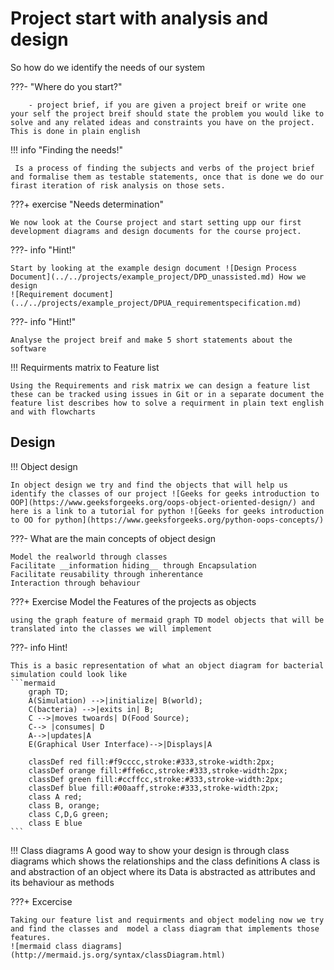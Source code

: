# Project start with analysis and design
So how do we identify the needs of our system

???- "Where do you start?"
        
        - project brief, if you are given a project breif or write one your self the project breif should state the problem you would like to solve and any related ideas and constraints you have on the project. This is done in plain english

!!! info "Finding the needs!"

     Is a process of finding the subjects and verbs of the project brief and formalise them as testable statements, once that is done we do our firast iteration of risk analysis on those sets.

???+ exercise "Needs determination"
    
    We now look at the Course project and start setting upp our first development diagrams and design documents for the course project.

???- info "Hint!" 

    Start by looking at the example design document ![Design Process Document](../../projects/example_project/DPD_unassisted.md) How we design
    ![Requirement document](../../projects/example_project/DPUA_requirementspecification.md)

???- info "Hint!" 

    Analyse the project breif and make 5 short statements about the software
!!! Requirments matrix to Feature list

    Using the Requirements and risk matrix we can design a feature list these can be tracked using issues in Git or in a separate document the feature list describes how to solve a requirment in plain text english and with flowcharts


## Design

!!! Object design

    In object design we try and find the objects that will help us identify the classes of our project ![Geeks for geeks introduction to OOP](https://www.geeksforgeeks.org/oops-object-oriented-design/) and here is a link to a tutorial for python ![Geeks for geeks introduction to OO for python](https://www.geeksforgeeks.org/python-oops-concepts/)

???- What are the main concepts of object design

    Model the realworld through classes
    Facilitate __information hiding__ through Encapsulation
    Facilitate reusability through inherentance
    Interaction through behaviour

???+ Exercise Model the Features of the projects as objects
    
    using the graph feature of mermaid graph TD model objects that will be translated into the classes we will implement

???- info Hint!

    This is a basic representation of what an object diagram for bacterial simulation could look like
    ```mermaid
        graph TD;    
        A(Simulation) -->|initialize| B(world);
        C(bacteria) -->|exits in| B;
        C -->|moves twoards| D(Food Source);
        C--> |consumes| D
        A-->|updates|A
        E(Graphical User Interface)-->|Displays|A
    
        classDef red fill:#f9cccc,stroke:#333,stroke-width:2px;
        classDef orange fill:#ffe6cc,stroke:#333,stroke-width:2px;
        classDef green fill:#ccffcc,stroke:#333,stroke-width:2px;
        classDef blue fill:#00aaff,stroke:#333,stroke-width:2px;
        class A red;
        class B, orange;
        class C,D,G green;
        class E blue
    ```

!!! Class diagrams
    A good way to show your design is through class diagrams which shows the relationships and the class definitions 
    A class is and abstraction of an object where its Data is abstracted as attributes and its behaviour as methods

???+ Excercise

    Taking our feature list and requirments and object modeling now we try and find the classes and  model a class diagram that implements those features.
    ![mermaid class diagrams](http://mermaid.js.org/syntax/classDiagram.html)



     